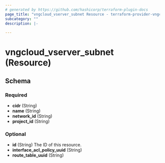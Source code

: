 ```yaml
---
# generated by https://github.com/hashicorp/terraform-plugin-docs
page_title: "vngcloud_vserver_subnet Resource - terraform-provider-vngcloud"
subcategory: ""
description: |-
  
---
```


# vngcloud_vserver_subnet (Resource)





<!-- schema generated by tfplugindocs -->
## Schema

### Required

- **cidr** (String)
- **name** (String)
- **network_id** (String)
- **project_id** (String)

### Optional

- **id** (String) The ID of this resource.
- **interface_acl_policy_uuid** (String)
- **route_table_uuid** (String)


